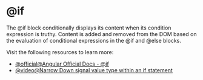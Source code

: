 # @if

The @if block conditionally displays its content when its condition expression is truthy. Content is added and removed from the DOM based on the evaluation of conditional expressions in the @if and @else blocks.

Visit the following resources to learn more:

- [@official@Angular Official Docs - @if](https://angular.dev/api/core/@if)
- [@video@Narrow Down signal value type within an if statement](https://egghead.io/lessons/angular-narrow-down-angular-s-signal-value-type-within-an-if-statement)